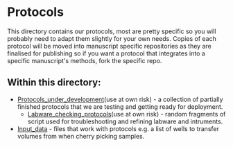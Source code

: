 # Protocols

This directory contains our protocols, most are pretty specific so you will probably need to adapt them slightly for your own needs. Copies of each protocol will be moved into manuscript specific repositories as they are finalised for publishing so if you want a protocol that integrates into a specific manuscript's methods, fork the specific repo.

## Within this directory:
* [Protocols_under_development](https://github.com/NewcastleUni-NetworkEcologyGroup/Opentrons/tree/master/Protocols/Protocols_under_development)(use at own risk) - a collection of partially finished protocols that we are testing and getting ready for deployment.
  * [Labware_checking_protocols](https://github.com/NewcastleUni-NetworkEcologyGroup/Opentrons/tree/master/Protocols/Protocols_under_development/Labware_checking_protocols)(use at own risk) - random fragments of script used for troubleshooting and refining labware and intruments.
* [Input_data](https://github.com/NewcastleUni-NetworkEcologyGroup/Opentrons/tree/master/Protocols/Input_data) - files that work with protocols e.g. a list of wells to transfer volumes from when cherry picking samples.
